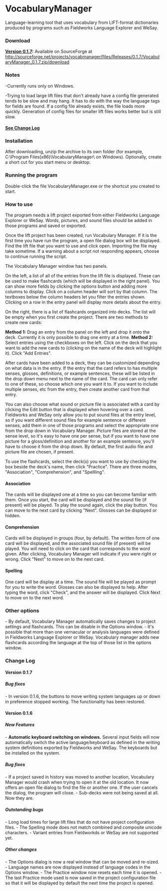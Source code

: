 VocabularyManager
=================

Language-learning tool that uses vocabulary from LIFT-format dictionaries produced by programs such as Fieldworks Language Explorer and WeSay.

<h3>Download</h3>
<strong><a href="http://sourceforge.net/projects/vocabmanager/files/Releases/0.1.7/VocabularyManager_0.1.7.zip/download">Version 0.1.7</a>:</strong> Available on SourceForge at <a href="http://sourceforge.net/projects/vocabmanager/files/Releases/0.1.7/VocabularyManager_0.1.7.zip/download">http://sourceforge.net/projects/vocabmanager/files/Releases/0.1.7/VocabularyManager_0.1.7.zip/download</a>

<h3>Notes</h3>

-Currently runs only on Windows.

-Trying to load large lift files that don't already have a config file generated tends to be slow and may hang. It has to do with the way the language tags for fields are found. If a config file already exists, the file loads more quickly. Generation of config files for smaller lift files works better but is still slow.

<h4><a href="#change-log">See Change Log</a></h4>

<h3>Installation</h3>
After downloading, unzip the archive to its own folder (for example, C:\Program Files(x86)\VocabularyManager\ on Windows).
Optionally, create a short cut for you start menu or desktop.

<h3>Running the program</h3>
Double-click the file VocabularyManager.exe or the shortcut you created to start.

<h3>How to use</h3>
The program needs a lift project exported from either Fieldworks Language Explorer or WeSay. Words, pictures, and sound files should be added in those programs and saved or exported.

Once the lift project has been created, run Vocabulary Manager. If it is the first time you have run the program, a open file dialog box will be displayed. Find the lift file that you want to use and click open. Importing the file may take sometime. If a warning about a script not responding appears, choose to continue running the script.

The Vocabulary Manager window has two panels.

On the left, a list of all of the entries from the lift file is displayed. These can be used to make flashcards (which will be displayed in the right panel). You can show more fields by clicking the options button and adding more columns to display. Click on a column header will sort by that column. The textboxes below the column headers let you filter the entries shown. Clicking on a row in the entry panel will display more details about the entry.

On the right, there is a list of flashcards organized into decks. The list will be empty when you first create the project. There are two methods to create new cards:

<strong>Method 1:</strong> Drag an entry from the panel on the left and drop it onto the deck. Currently it is only possible to drag one entry at a time.
<strong>Method 2:</strong> Select entries using the checkboxes on the left. Click on the deck that you want to add the new cards to (clicking on the name of the deck will highlight it). Click "Add Entries".

After cards have been added to a deck, they can be customized depending on what data is in the entry. If the entry that the card refers to has multiple senses, glosses, definitions, or example sentences, these will be listed in the drop down menu next to the name of the card. The card can only refer to one of these, so choose which one you want it to. If you want to include multiple senses, etc from the entry, then create another card from that entry.

You can also choose what sound or picture file is associated with a card by clicking the Edit button that is displayed when hovering over a card. Fieldworks and WeSay only allow you to put sound files at the entry level, so if you want different sound files for example sentence or different senses, add them in one of those programs and select the appropriate one from the drop down in Vocabulary Manager. Picture files are stored at the sense level, so it's easy to have one per sense, but if you want to have one picture for a gloss/definition and another for an example sentence, you'll have to choose it from the drop down. By default, the first audio file and picture file are chosen, if present.

To use the flashcards, select the deck(s) you want to use by checking the box beside the deck's name, then click "Practice". There are three modes, "Association", "Comprehension", and "Spellling".

<h4>Association</h4>
The cards will be displayed one at a time so you can become familiar with them. Once you start, the card will be displayed and the sound file (if present) will be played. To play the sound again, click the play button. You can move to the next card by clicking "Next". Glosses can be displayed or hidden.

<h4>Comprehension</h4>
Cards will be displayed in groups (four, by default). The written form of one card will be displayed, and the associated sound file (if present) will be played. You will need to click on the card that corresponds to the word given. After clicking, Vocabulary Manager will indicate if you were right or wrong. Click "Next" to move on to the next card.

<h4>Spelling</h4>
One card will be display at a time. The sound file will be played as prompt for you to write the word. Glosses can also be displayed to help. After typing the word, click "Check", and the answer will be displayed. Click Next to move on to the next word.

<h3>Other options</h3>
- By default, Vocabulary Manager automatically saves changes to project settings and flashcards. This can be disable in the Options window.
- It's possible that more than one vernacular or analysis languages were defined in Fieldworks Language Explorer or WeSay. Vocabulary manager adds new flashcards according the language at the top of those list in the options window.

<h3 id="changelog">Change Log</h3>

<h4 id="v0.1.7">Version 0.1.7</h4>
<h5>Bug fixes</h5>
- In version 0.1.6, the buttons to move writing system languages up or down in preference stopped working. The functionality has been restored.

<h4 id="v0.1.6">Version 0.1.6</h4>
<h5>New Features</h5>
- <strong>Automatic keyboard switching on windows.</strong> Several input fields will now automatically switch the active language/keyboard as defined in the writing system definitions exported by Fieldworks and WeSay. The keyboards but be installed on the system.

<h5>Bug fixes</h5>
- If a project saved in history was moved to another location, Vocabulary Manager would crash when trying to open it at the old location. It now offers an open file dialog to find the file or another one. If the user cancels the dialog, the program will close.
- Sub-decks were not being saved at all. Now they are.

<h5>Outstanding bugs</h5>
- Long load times for large lift files that do not have project configuration files.
- The Spelling mode does not match combined and composite unicode characters.
- Variant entries from Fieldworkds or WeSay are not supported yet.

<h5>Other changes</h5>
- The Options dialog is now a real window that can be moved and re-sized.
- Language names are now displayed instead of language codes in the Options window.
- The Practice window now resets each time it is opened.
- The last Practice mode used is now saved in the project configuration file so that it will be displayed by default the next time the project is opened.

